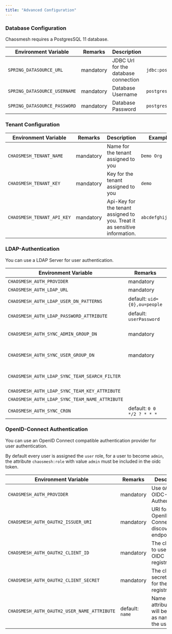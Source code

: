 ```yaml
---
title: "Advanced Configuration"
---
```


### Database Configuration

Chaosmesh requires a PostgresSQL 11 database.

| Environment Variable         | Remarks   | Description | Example
|------------------------------|-----------|-------------|--------
| `SPRING_DATASOURCE_URL`      | mandatory | JDBC Url for the database connection | `jdbc:postgresql://postgres:5432/chaosmeshdb`
| `SPRING_DATASOURCE_USERNAME` | mandatory | Database Username | `postgres`
| `SPRING_DATASOURCE_PASSWORD` | mandatory | Database Password | `postgres`

### Tenant Configuration

| Environment Variable         | Remarks   | Description | Example
|------------------------------|-----------|-------------|--------
| `CHAOSMESH_TENANT_NAME`      | mandatory | Name for the tenant assigned to you | `Demo Org`
| `CHAOSMESH_TENANT_KEY`       | mandatory | Key for the tenant assigned to you  | `demo`
| `CHAOSMESH_TENANT_API_KEY`   | mandatory | Api-Key for the tenant assigned to you. Treat it as sensitive information. | `abcdefghijklmn`

### LDAP-Authentication

You can use a LDAP Server for user authentication.

| Environment Variable                            | Remarks   | Description | Example
|-------------------------------------------------|-----------|-------------|--------
| `CHAOSMESH_AUTH_PROVIDER`                       | mandatory | Use `LDAP` for LDAP-Authentication | `LDAP`
| `CHAOSMESH_AUTH_LDAP_URL`                       | mandatory | LDAP-Server URL | `ldap://openldap:389/dc=chaosmesh,dc=com`
| `CHAOSMESH_AUTH_LDAP_USER_DN_PATTERNS`          | default: `uid={0},ou=people` | The search pattern to find the usernames | `uid={0},ou=people`
| `CHAOSMESH_AUTH_LDAP_PASSWORD_ATTRIBUTE`        | default: `userPassword` | The attribute in the directory which contains the user password | `userPassword`
| `CHAOSMESH_AUTH_SYNC_ADMIN_GROUP_DN`            | mandatory | The DN for the groupOfNames/groupOfUniqueNames for the `Admin` users | `cn=chaosmesh_admin,ou=groups,dc=chaosmesh,dc=com`
| `CHAOSMESH_AUTH_SYNC_USER_GROUP_DN`             | mandatory | The DN for the groupOfNames/groupOfUniqueNames for the `User` users | `cn=chaosmesh_user,ou=groups,dc=chaosmesh,dc=com`
| `CHAOSMESH_AUTH_LDAP_SYNC_TEAM_SEARCH_FILTER`   |           | The filter for the groupOfNames/groupOfUniqueNames for the teams | `ou=teams,ou=groups,dc=chaosmesh,dc=com`
| `CHAOSMESH_AUTH_LDAP_SYNC_TEAM_KEY_ATTRIBUTE`   |           | The attribute to use as Team key | `cn=chaosmesh_admin,ou=groups,dc=chaosmesh,dc=com`
| `CHAOSMESH_AUTH_LDAP_SYNC_TEAM_NAME_ATTRIBUTE`  |           | The attribute to use as Team name | `cn=chaosmesh_admin,ou=groups,dc=chaosmesh,dc=com`
| `CHAOSMESH_AUTH_SYNC_CRON`                      | default: `0 0 */2 ? * * *` | Cron Expression which defines the periods for the LDAP synchronization | `0 0 */2 ? * * *`

### OpenID-Connect Authentication

You can use an OpenID Connect compatible authentication provider for user authentication.

By default every user is assigned the `user` role, for a user to become `admin`, the attribute `chaosmesh:role` with value `admin` must be included in the oidc token.

| Environment Variable                            | Remarks   | Description | Example
|-------------------------------------------------|-----------|-------------|--------
| `CHAOSMESH_AUTH_PROVIDER`                       | mandatory | Use `OAUTH2` for OIDC-Authentication | `OAUTH2`
| `CHAOSMESH_AUTH_OAUTH2_ISSUER_URI`              | mandatory | URI for the OpenID Connect discovery endpoint. | `https://keycloak/auth/realms/demo`
| `CHAOSMESH_AUTH_OAUTH2_CLIENT_ID`               | mandatory | The client ID to use for the OIDC registration | `chaosmesh`
| `CHAOSMESH_AUTH_OAUTH2_CLIENT_SECRET`           | mandatory | The client secret to use for the OIDC registration | `ijhdfpjdf80wiphubfqwd113342r`
| `CHAOSMESH_AUTH_OAUTH2_USER_NAME_ATTRIBUTE`     | default: `name` | Name of the attribute that will be used as name for the user | `name`
